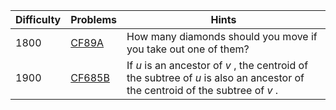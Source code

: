 | Difficulty | Problems | Hints |
| -------- | -------- | -------- |
| 1800 | [CF89A](https://codeforces.com/problemset/problem/89/A) | How many diamonds should you move if you take out one of them? |
| 1900 | [CF685B](https://codeforces.com/problemset/problem/685/B) | If $u$ is an ancestor of $v$ , the centroid of the subtree of $u$ is also an ancestor of the centroid of the subtree of $v$ . |